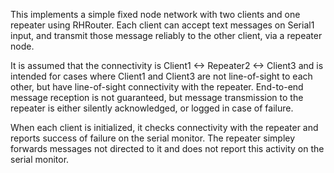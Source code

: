 This implements a simple fixed node network with two clients and one repeater using RHRouter. Each client can accept text messages on Serial1 input,
and transmit those message reliably to the other client, via a repeater node. 

It is assumed that the connectivity is Client1 <-> Repeater2 <-> Client3 and is intended for cases where Client1 and Client3 are not line-of-sight 
to each other, but have line-of-sight connectivity with the repeater. End-to-end message reception is not guaranteed, but message transmission 
to the repeater is either silently acknowledged, or logged in case of failure.

When each client is initialized, it checks connectivity with the repeater and reports success of failure on the serial monitor.
The repeater simpley forwards messages not directed to it and does not report this activity on the serial monitor.
